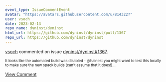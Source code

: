 ```yaml
---
event_type: IssueCommentEvent
avatar: "https://avatars.githubusercontent.com/u/814322?"
user: vsoch
date: 2023-02-13
repo_name: dyninst/dyninst
html_url: https://github.com/dyninst/dyninst/pull/1367
repo_url: https://github.com/dyninst/dyninst
---
```


<a href='https://github.com/vsoch' target='_blank'>vsoch</a> commented on issue <a href='https://github.com/dyninst/dyninst/pull/1367' target='_blank'>dyninst/dyninst#1367</a>.

<small>It looks like the automated build was disabled - @hainest you might want to test this locally to make sure the new spack builds (can't assume that it does!)...</small>

<a href='https://github.com/dyninst/dyninst/pull/1367' target='_blank'>View Comment</a>